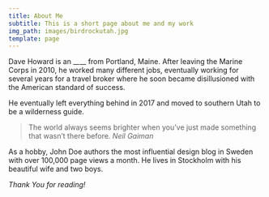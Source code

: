 ```yaml
---
title: About Me
subtitle: This is a short page about me and my work
img_path: images/birdrockutah.jpg
template: page
---
```

Dave Howard is an \__\__\__ from Portland, Maine. After leaving the Marine Corps in 2010, he worked many different jobs, eventually working for several years for a travel broker where he soon became disillusioned with the American standard of success.

He eventually left everything behind in 2017 and moved to southern Utah to be a wilderness guide.

> The world always seems brighter when you’ve just made something that wasn’t there before. <cite>Neil Gaiman</cite>

As a hobby, John Doe authors the most influential design blog in Sweden with over 100,000 page views a month. He lives in Stockholm with his beautiful wife and two boys.

*Thank You for reading!*
